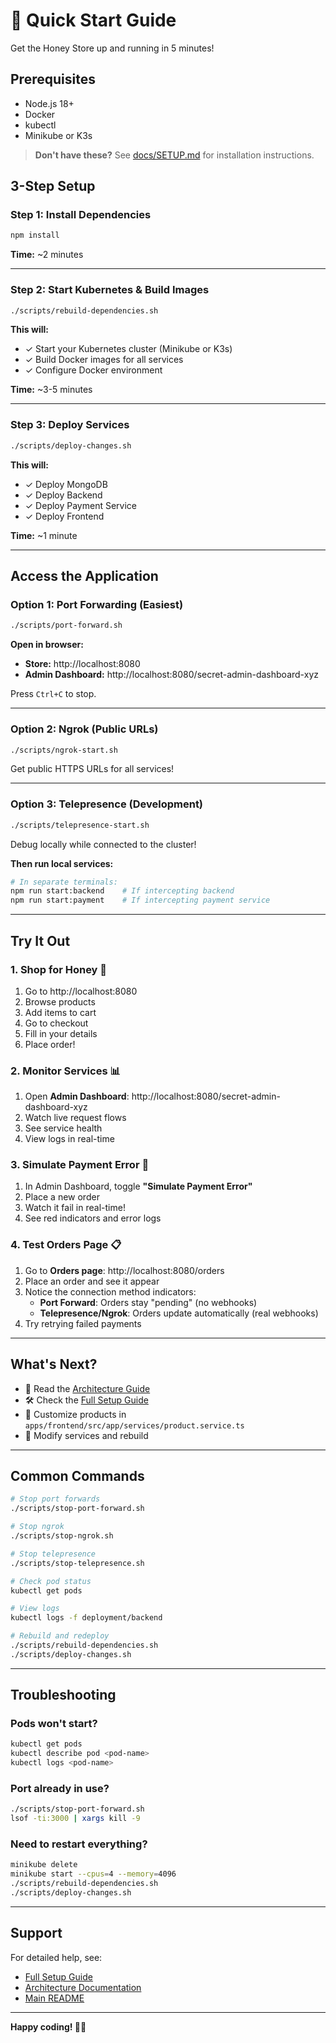 # 🚀 Quick Start Guide

Get the Honey Store up and running in 5 minutes!

## Prerequisites

- Node.js 18+
- Docker
- kubectl
- Minikube or K3s

> **Don't have these?** See [docs/SETUP.md](docs/SETUP.md) for installation instructions.

## 3-Step Setup

### Step 1: Install Dependencies

```bash
npm install
```

**Time:** ~2 minutes

---

### Step 2: Start Kubernetes & Build Images

```bash
./scripts/rebuild-dependencies.sh
```

**This will:**
- ✓ Start your Kubernetes cluster (Minikube or K3s)
- ✓ Build Docker images for all services
- ✓ Configure Docker environment

**Time:** ~3-5 minutes

---

### Step 3: Deploy Services

```bash
./scripts/deploy-changes.sh
```

**This will:**
- ✓ Deploy MongoDB
- ✓ Deploy Backend
- ✓ Deploy Payment Service
- ✓ Deploy Frontend

**Time:** ~1 minute

---

## Access the Application

### Option 1: Port Forwarding (Easiest)

```bash
./scripts/port-forward.sh
```

**Open in browser:**
- **Store:** http://localhost:8080
- **Admin Dashboard:** http://localhost:8080/secret-admin-dashboard-xyz

Press `Ctrl+C` to stop.

---

### Option 2: Ngrok (Public URLs)

```bash
./scripts/ngrok-start.sh
```

Get public HTTPS URLs for all services!

---

### Option 3: Telepresence (Development)

```bash
./scripts/telepresence-start.sh
```

Debug locally while connected to the cluster!

**Then run local services:**
```bash
# In separate terminals:
npm run start:backend    # If intercepting backend
npm run start:payment    # If intercepting payment service
```

---

## Try It Out

### 1. Shop for Honey 🍯

1. Go to http://localhost:8080
2. Browse products
3. Add items to cart
4. Go to checkout
5. Fill in your details
6. Place order!

### 2. Monitor Services 📊

1. Open **Admin Dashboard**: http://localhost:8080/secret-admin-dashboard-xyz
2. Watch live request flows
3. See service health
4. View logs in real-time

### 3. Simulate Payment Error 🔴

1. In Admin Dashboard, toggle **"Simulate Payment Error"**
2. Place a new order
3. Watch it fail in real-time!
4. See red indicators and error logs

### 4. Test Orders Page 📋

1. Go to **Orders page**: http://localhost:8080/orders
2. Place an order and see it appear
3. Notice the connection method indicators:
   - **Port Forward**: Orders stay "pending" (no webhooks)
   - **Telepresence/Ngrok**: Orders update automatically (real webhooks)
4. Try retrying failed payments

---

## What's Next?

- 📖 Read the [Architecture Guide](docs/ARCHITECTURE.md)
- 🛠️ Check the [Full Setup Guide](docs/SETUP.md)
- 🎨 Customize products in `apps/frontend/src/app/services/product.service.ts`
- 🔧 Modify services and rebuild

---

## Common Commands

```bash
# Stop port forwards
./scripts/stop-port-forward.sh

# Stop ngrok
./scripts/stop-ngrok.sh

# Stop telepresence
./scripts/stop-telepresence.sh

# Check pod status
kubectl get pods

# View logs
kubectl logs -f deployment/backend

# Rebuild and redeploy
./scripts/rebuild-dependencies.sh
./scripts/deploy-changes.sh
```

---

## Troubleshooting

### Pods won't start?

```bash
kubectl get pods
kubectl describe pod <pod-name>
kubectl logs <pod-name>
```

### Port already in use?

```bash
./scripts/stop-port-forward.sh
lsof -ti:3000 | xargs kill -9
```

### Need to restart everything?

```bash
minikube delete
minikube start --cpus=4 --memory=4096
./scripts/rebuild-dependencies.sh
./scripts/deploy-changes.sh
```

---

## Support

For detailed help, see:
- [Full Setup Guide](docs/SETUP.md)
- [Architecture Documentation](docs/ARCHITECTURE.md)
- [Main README](README.md)

---

**Happy coding! 🍯✨**
